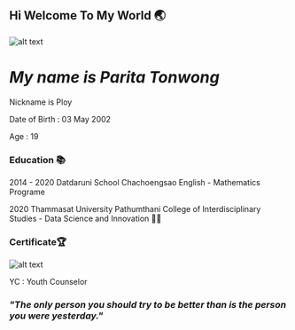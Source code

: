 ## Hi Welcome To My World 🌏
![alt text](https://sv1.picz.in.th/images/2021/12/01/6xkOhu.jpg)

# _My name is Parita Tonwong_
Nickname is Ploy

Date of Birth : 03 May 2002

Age : 19


### Education 📚 
2014 - 2020 Datdaruni School Chachoengsao English - Mathematics Programe

2020 Thammasat University Pathumthani College of Interdisciplinary Studies - Data Science and Innovation 👩‍💻


### Certificate🏆
  
![alt text](https://sv1.picz.in.th/images/2021/12/01/6xw3vv.jpg)

YC : Youth Counselor


### _"The only person you should try to be better than is the person you were yesterday."_
